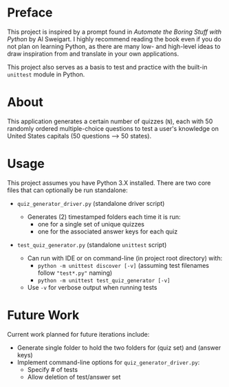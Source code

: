 # Preface
This project is inspired by a prompt found in *Automate the Boring Stuff with Python* by Al Sweigart. I highly recommend reading the book even if you do not plan on learning Python, as there are many low- and high-level ideas to draw inspiration from and translate in your own applications.

This project also serves as a basis to test and practice with the built-in `unittest` module in Python.


# About
This application generates a certain number of quizzes (`N`), each with 50 randomly ordered multiple-choice questions to test a user's knowledge on United States capitals (50 questions --> 50 states).

# Usage
This project assumes you have Python 3.X installed. There are two core files that can optionally be run standalone:
- `quiz_generator_driver.py` (standalone driver script)
    - Generates (2) timestamped folders each time it is run:
        - one for a single set of unique quizzes
        - one for the associated answer keys for each quiz

- `test_quiz_generator.py` (standalone `unittest` script)
    - Can run with IDE or on command-line (in project root directory) with:
        - `python -m unittest discover [-v]` (assuming test filenames follow `"test*.py"` naming)
        - `python -m unittest test_quiz_generator [-v]`
    - Use `-v` for verbose output when running tests

# Future Work
Current work planned for future iterations include:
- Generate single folder to hold the two folders for (quiz set) and (answer keys)
- Implement command-line options for `quiz_generator_driver.py`:
    - Specify # of tests
    - Allow deletion of test/answer set
